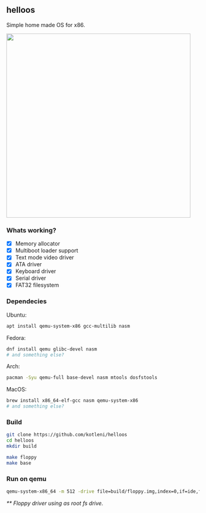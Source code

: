 ## helloos
Simple home made OS for x86.

<img src="https://github.com/kotleni/HelloOS/assets/38311102/dcfb5f74-3182-4dfe-996d-967ecda52471" width=480>

### Whats working?
- [x] Memory allocator
- [x] Multiboot loader support
- [x] Text mode video driver
- [x] ATA driver
- [x] Keyboard driver
- [x] Serial driver
- [x] FAT32 filesystem

### Dependecies
Ubuntu:
```bash
apt install qemu-system-x86 gcc-multilib nasm
```

Fedora:
```bash
dnf install qemu glibc-devel nasm
# and something else?
```

Arch:
```bash
pacman -Syu qemu-full base-devel nasm mtools dosfstools
```

MacOS:
```bash
brew install x86_64-elf-gcc nasm qemu-system-x86
# and something else?
```

### Build
```bash
git clone https://github.com/kotleni/helloos
cd helloos
mkdir build

make floppy
make base
```

### Run on qemu
```bash
qemu-system-x86_64 -m 512 -drive file=build/floppy.img,index=0,if=ide,format=raw -kernel build/kernel
```
<i>** Floppy driver using as root fs drive.</i>